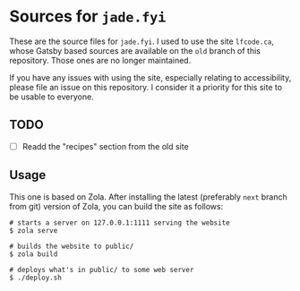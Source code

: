 # Sources for `jade.fyi`

These are the source files for `jade.fyi`. I used to use the site
`lfcode.ca`, whose Gatsby based sources are available on the `old` branch of
this repository. Those ones are no longer maintained.

If you have any issues with using the site, especially relating to
accessibility, please file an issue on this repository. I consider it a
priority for this site to be usable to everyone.

## TODO

- [ ] Readd the "recipes" section from the old site

## Usage

This one is based on Zola. After installing the latest (preferably `next`
branch from git) version of Zola, you can build the site as follows:

```
# starts a server on 127.0.0.1:1111 serving the website
$ zola serve

# builds the website to public/
$ zola build

# deploys what's in public/ to some web server
$ ./deploy.sh
```
